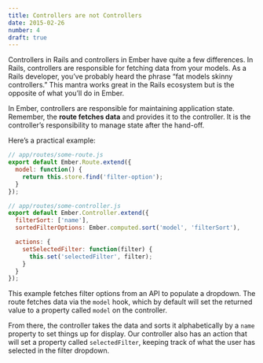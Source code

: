 ```yaml
---
title: Controllers are not Controllers
date: 2015-02-26
number: 4
draft: true
---
```


Controllers in Rails and controllers in Ember have quite a few differences. In Rails, controllers are responsible for fetching data from your models. As a Rails developer, you’ve probably heard the phrase “fat models skinny controllers.” This mantra works great in the Rails ecosystem but is the opposite of what you’ll do in Ember.

In Ember, controllers are responsible for maintaining application state. Remember, the **route fetches data** and provides it to the controller. It is the controller’s responsibility to manage state after the hand-off.

Here’s a practical example:

``` javascript
// app/routes/some-route.js
export default Ember.Route.extend({
  model: function() {
    return this.store.find('filter-option');
  }
});

// app/routes/some-controller.js
export default Ember.Controller.extend({
  filterSort: ['name'],
  sortedFilterOptions: Ember.computed.sort('model', 'filterSort'),

  actions: {
    setSelectedFilter: function(filter) {
      this.set('selectedFilter', filter);
    }
  }
});
```

This example fetches filter options from an API to populate a dropdown. The route fetches data via the `model` hook, which by default will set the returned value to a property called `model` on the controller.

From there, the controller takes the data and sorts it alphabetically by a `name` property to set things up for display. Our controller also has an action that will set a property called `selectedFilter`, keeping track of what the user has selected in the filter dropdown.
